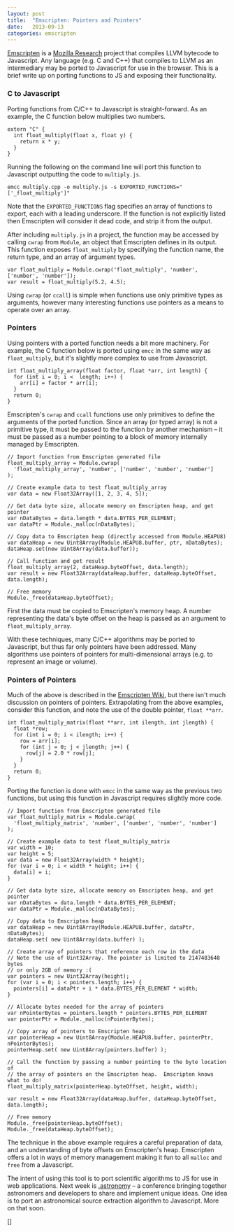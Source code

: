 ```yaml
---
layout: post
title:  "Emscripten: Pointers and Pointers"
date:   2013-09-13
categories: emscripten
---
```


[Emscripten](http://emscripten.org) is a [Mozilla Research](http://www.mozilla.org/research/) project that compiles LLVM bytecode to Javascript. Any language (e.g. C and C++) that compiles to LLVM as an intermediary may be ported to Javascript for use in the browser.  This is a brief write up on porting functions to JS and exposing their functionality.

### C to Javascript

Porting functions from C/C++ to Javascript is straight-forward. As an example, the C function below multiplies two numbers.

    extern "C" {
      int float_multiply(float x, float y) {
        return x * y;
      }
    }

Running the following on the command line will port this function to Javascript outputting the code to `multiply.js`.

    emcc multiply.cpp -o multiply.js -s EXPORTED_FUNCTIONS="['_float_multiply']"

Note that the `EXPORTED_FUNCTIONS` flag specifies an array of functions to export, each with a leading underscore.  If the function is not explicitly listed then Emscripten will consider it dead code, and strip it from the output.

After including `multiply.js` in a project, the function may be accessed by calling `cwrap` from `Module`, an object that Emscripten defines in its output. This function exposes `float_multiply` by specifying the function name, the return type, and an array of argument types.

    var float_multiply = Module.cwrap('float_multiply', 'number', ['number', 'number']);
    var result = float_multiply(5.2, 4.5);

Using `cwrap` (or `ccall`) is simple when functions use only primitive types as arguments, however many interesting functions use pointers as a means to operate over an array.

### Pointers

Using pointers with a ported function needs a bit more machinery. For example, the C function below is ported using `emcc` in the same way as `float_multiply`, but it's slightly more complex to use from Javascript.

    int float_multiply_array(float factor, float *arr, int length) {
      for (int i = 0; i <  length; i++) {
        arr[i] = factor * arr[i];
      }
      return 0;
    }

Emscripten's `cwrap` and `ccall` functions use only primitives to define the arguments of the ported function. Since an array (or typed array) is not a primitive type, it must be passed to the function by another mechanism – it must be passed as a number pointing to a block of memory internally managed by Emscripten.

    // Import function from Emscripten generated file
    float_multiply_array = Module.cwrap(
      'float_multiply_array', 'number', ['number', 'number', 'number']
    );
    
    // Create example data to test float_multiply_array
    var data = new Float32Array([1, 2, 3, 4, 5]);
    
    // Get data byte size, allocate memory on Emscripten heap, and get pointer
    var nDataBytes = data.length * data.BYTES_PER_ELEMENT;
    var dataPtr = Module._malloc(nDataBytes);
    
    // Copy data to Emscripten heap (directly accessed from Module.HEAPU8)
    var dataHeap = new Uint8Array(Module.HEAPU8.buffer, ptr, nDataBytes);
    dataHeap.set(new Uint8Array(data.buffer));
    
    // Call function and get result
    float_multiply_array(2, dataHeap.byteOffset, data.length);
    var result = new Float32Array(dataHeap.buffer, dataHeap.byteOffset, data.length);
    
    // Free memory
    Module._free(dataHeap.byteOffset);

First the data must be copied to Emscripten's memory heap. A number representing the data's byte offset on the heap is passed as an argument to `float_multiply_array`.

With these techniques, many C/C++ algorithms may be ported to Javascript, but thus far only pointers have been addressed. Many algorithms use pointers of pointers for multi-dimensional arrays (e.g. to represent an image or volume).

### Pointers of Pointers

Much of the above is described in the [Emscripten Wiki](https://github.com/kripken/emscripten/wiki/Interacting-with-code), but there isn't much discussion on pointers of pointers. Extrapolating from the above examples, consider this function, and note the use of the double pointer, `float **arr`.

    int float_multiply_matrix(float **arr, int ilength, int jlength) {
      float *row;
      for (int i = 0; i < ilength; i++) {
        row = arr[i];
        for (int j = 0; j < jlength; j++) {
          row[j] = 2.0 * row[j];
        }
      }
      return 0;
    }

Porting the function is done with `emcc` in the same way as the previous two functions, but using this function in Javascript requires slightly more code.

    // Import function from Emscripten generated file
    var float_multiply_matrix = Module.cwrap(
      'float_multiply_matrix', 'number', ['number', 'number', 'number']
    );
    
    // Create example data to test float_multiply_matrix
    var width = 10;
    var height = 5;
    var data = new Float32Array(width * height);
    for (var i = 0; i < width * height; i++) {
      data[i] = i;
    }
    
    // Get data byte size, allocate memory on Emscripten heap, and get pointer
    var nDataBytes = data.length * data.BYTES_PER_ELEMENT;
    var dataPtr = Module._malloc(nDataBytes);
    
    // Copy data to Emscripten heap
    var dataHeap = new Uint8Array(Module.HEAPU8.buffer, dataPtr, nDataBytes);
    dataHeap.set( new Uint8Array(data.buffer) );
    
    // Create array of pointers that reference each row in the data
    // Note the use of Uint32Array. The pointer is limited to 2147483648 bytes
    // or only 2GB of memory :(
    var pointers = new Uint32Array(height);
    for (var i = 0; i < pointers.length; i++) {
      pointers[i] = dataPtr + i * data.BYTES_PER_ELEMENT * width;
    }
    
    // Allocate bytes needed for the array of pointers
    var nPointerBytes = pointers.length * pointers.BYTES_PER_ELEMENT
    var pointerPtr = Module._malloc(nPointerBytes);
    
    // Copy array of pointers to Emscripten heap
    var pointerHeap = new Uint8Array(Module.HEAPU8.buffer, pointerPtr, nPointerBytes);
    pointerHeap.set( new Uint8Array(pointers.buffer) );
    
    // Call the function by passing a number pointing to the byte location of 
    // the array of pointers on the Emscripten heap.  Emscripten knows what to do!
    float_multiply_matrix(pointerHeap.byteOffset, height, width);
    
    var result = new Float32Array(dataHeap.buffer, dataHeap.byteOffset, data.length);
    
    // Free memory
    Module._free(pointerHeap.byteOffset);
    Module._free(dataHeap.byteOffset);

The technique in the above example requires a careful preparation of data, and an understanding of byte offsets on Emscripten's heap. Emscripten offers a lot in ways of memory management making it fun to all `malloc` and `free` from a Javascript.

The intent of using this tool is to port scientific algorithms to JS for use in web applications.  Next week is [.astronomy](http://dotastronomy.com/events/five/) – a conference bringing together astronomers and developers to share and implement unique ideas. One  idea is to port an astronomical source extraction algorithm to Javascript.  More on that soon.


[]